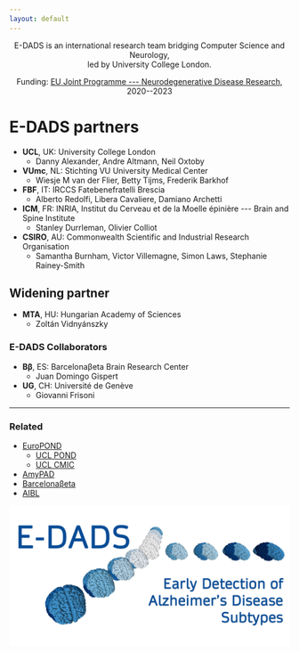 ```yaml
---
layout: default
---
```


<p style="text-align: center;">
  E-DADS is an international research team bridging Computer Science and Neurology, <br /> led by University College London.
</p>

<p style="text-align: center;">
  Funding: <a href="https://www.neurodegenerationresearch.eu/" target="_blank">EU Joint Programme --- Neurodegenerative Disease Research</a>, 2020--2023
</p>



# E-DADS partners

* **UCL**, UK: University College London
  - Danny Alexander, Andre Altmann, Neil Oxtoby
* **VUmc**, NL: Stichting VU University Medical Center
  - Wiesje M van der Flier, Betty Tijms, Frederik Barkhof
* **FBF**, IT: IRCCS Fatebenefratelli Brescia
  - Alberto Redolfi, Libera Cavaliere, Damiano Archetti
* **ICM**, FR: INRIA, Institut du Cerveau et de la Moelle épinière --- Brain and Spine Institute
  - Stanley Durrleman, Olivier Colliot
* **CSIRO**, AU: Commonwealth Scientific and Industrial Research Organisation
  - Samantha Burnham, Victor Villemagne, Simon Laws, Stephanie Rainey-Smith

## Widening partner

* **MTA**, HU: Hungarian Academy of Sciences
  - Zoltán Vidnyánszky

### E-DADS Collaborators

* **Bβ**, ES: Barcelonaβeta Brain Research Center
  - Juan Domingo Gispert
* **UG**, CH: Université de Genève
  - Giovanni Frisoni

* * *

### Related

* [EuroPOND](http://europond.eu)
  * [UCL POND](http://pond.cs.ucl.ac.uk)
  * [UCL CMIC](https://www.ucl.ac.uk/medical-image-computing)
* [AmyPAD](https://amypad.eu)
* [Barcelonaβeta](https://www.barcelonabeta.org/en)
* [AIBL](https://aibl.csiro.au)

![E-DADS logo](assets/img/E-DADS_logo_v1.png)


